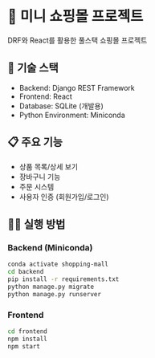 # 🛒 미니 쇼핑몰 프로젝트

DRF와 React를 활용한 풀스택 쇼핑몰 프로젝트

## 🚀 기술 스택
- Backend: Django REST Framework
- Frontend: React
- Database: SQLite (개발용)
- Python Environment: Miniconda

## 📋 주요 기능
- 상품 목록/상세 보기
- 장바구니 기능
- 주문 시스템
- 사용자 인증 (회원가입/로그인)

## 🏃‍♂️ 실행 방법
### Backend (Miniconda)
```bash
conda activate shopping-mall
cd backend
pip install -r requirements.txt
python manage.py migrate
python manage.py runserver
```

### Frontend
```bash
cd frontend
npm install
npm start
```